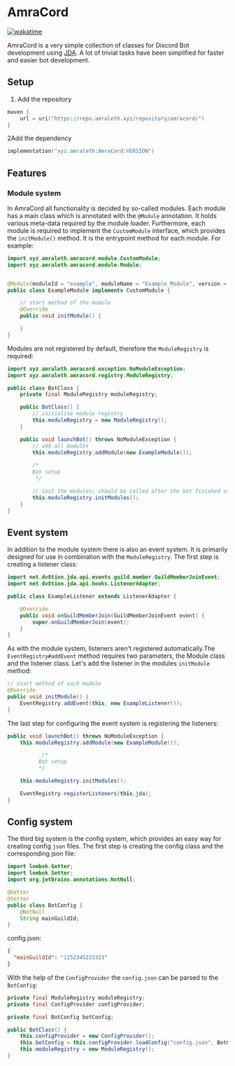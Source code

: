 # AmraCord

[![wakatime](https://wakatime.com/badge/gitlab/Amraleth/amracord.svg)](https://wakatime.com/badge/gitlab/Amraleth/amracord)

AmraCord is a very simple collection of classes for Discord Bot development
using [JDA](https://github.com/discord-jda/JDA). A lot of trivial tasks have been simplified for faster and easier bot
development.

## Setup

1. Add the repository

```kotlin
maven {
    url = uri("https://repo.amraleth.xyz/repository/amracord/")
}
```

2Add the dependency

```kotlin
implementation("xyz.amraleth:AmraCord:VERSION")
```

## Features

### Module system

In AmraCord all functionality is decided by so-called modules. Each module has a main class which is annotated with
the ``@Module`` annotation. It holds various meta-data required by the module loader. Furthermore, each module is
required to implement the ``CustomModule`` interface, which provides the ``initModule()`` method. It is the entrypoint
method for each module. For example:

```java
import xyz.amraleth.amracord.module.CustomModule;
import xyz.amraleth.amracord.module.Module;


@Module(moduleId = "example", moduleName = "Example Module", version = "1.0", description = "An example module for previewing the module system")
public class ExampleModule implements CustomModule {

    // start method of the module
    @Override
    public void initModule() {

    }
}
```

Modules are not registered by default, therefore the ``ModuleRegistry`` is required:

```java
import xyz.amraleth.amracord.exception.NoModuleException;
import xyz.amraleth.amracord.registry.ModuleRegistry;

public class BotClass {
    private final ModuleRegistry moduleRegistry;

    public BotClass() {
        // initialise module registry
        this.moduleRegistry = new ModuleRegistry();
    }

    public void launchBot() throws NoModuleException {
        // add all modules
        this.moduleRegistry.addModule(new ExampleModule());
        
        /*
        Bot setup
         */

        // init the modules; should be called after the bot finished starting
        this.moduleRegistry.initModules();
    }
}

```

## Event system

In addition to the module system there is also an event system. It is primarily designed for use in combination with
the ``ModuleRegistry``. The first step is creating a listener class:

```java
import net.dv8tion.jda.api.events.guild.member.GuildMemberJoinEvent;
import net.dv8tion.jda.api.hooks.ListenerAdapter;

public class ExampleListener extends ListenerAdapter {

    @Override
    public void onGuildMemberJoin(GuildMemberJoinEvent event) {
        super.onGuildMemberJoin(event);
    }
}
```

As with the module system, listeners aren't registered automatically.The ``EventRegistry#addEvent`` method requires two
parameters, the Module class and the listener class. Let's add the listener in the
modules ``initModule`` method:

```java
// start method of each module
@Override
public void initModule() {
    EventRegistry.addEvent(this, new ExampleListener());
}
```

The last step for configuring the event system is registering the listeners:

```java
public void launchBot() throws NoModuleException {
    this.moduleRegistry.addModule(new ExampleModule());

           /*
          Bot setup
          */

    this.moduleRegistry.initModules();

    EventRegistry.registerListeners(this.jda);
}
```

## Config system

The third big system is the config system, which provides an easy way for creating config ``json`` files. The first step
is creating the config class and the corresponding json file:

```java
import lombok.Getter;
import lombok.Setter;
import org.jetbrains.annotations.NotNull;

@Getter
@Setter
public class BotConfig {
    @NotNull
    String mainGuildId;
}
```

config.json:

```json
{
  "mainGuildId": "1252345223323"
}
```

With the help of the ``ConfigProvider`` the ``config.json`` can be parsed to the ``BotConfig``:

```java
private final ModuleRegistry moduleRegistry;
private final ConfigProvider configProvider;

private final BotConfig botConfig;

public BotClass() {
    this.configProvider = new ConfigProvider();
    this.botConfig = this.configProvider.loadConfig("config.json", BotConfig.class);
    this.moduleRegistry = new ModuleRegistry();
}
```